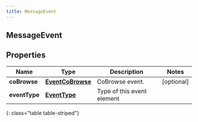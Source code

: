 ```yaml
---
title: MessageEvent
---
```

## MessageEvent


## Properties

| Name | Type | Description | Notes |
| ------------ | ------------- | ------------- | ------------- |
| **coBrowse** | <!----><!---->[**EventCoBrowse**](EventCoBrowse.html)<!----> | CoBrowse event. |  [optional] |
| **eventType** | <!----><!---->[**EventType**](EventType.html)<!----> | Type of this event element |  |
{: class="table table-striped"}



